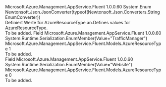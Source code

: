 <Type Name="AzureResourceType" FullName="Microsoft.Azure.Management.AppService.Fluent.Models.AzureResourceType">
  <TypeSignature Language="C#" Value="public enum AzureResourceType" />
  <TypeSignature Language="ILAsm" Value=".class public auto ansi sealed AzureResourceType extends System.Enum" />
  <TypeSignature Language="DocId" Value="T:Microsoft.Azure.Management.AppService.Fluent.Models.AzureResourceType" />
  <TypeSignature Language="VB.NET" Value="Public Enum AzureResourceType" />
  <TypeSignature Language="F#" Value="type AzureResourceType = " />
  <AssemblyInfo>
    <AssemblyName>Microsoft.Azure.Management.AppService.Fluent</AssemblyName>
    <AssemblyVersion>1.0.0.60</AssemblyVersion>
  </AssemblyInfo>
  <Base>
    <BaseTypeName>System.Enum</BaseTypeName>
  </Base>
  <Attributes>
    <Attribute>
      <AttributeName>Newtonsoft.Json.JsonConverter(typeof(Newtonsoft.Json.Converters.StringEnumConverter))</AttributeName>
    </Attribute>
  </Attributes>
  <Docs>
    <summary>
            <span data-ttu-id="eb1db-101">Definiert Werte für AzureResourceType an.</span><span class="sxs-lookup"><span data-stu-id="eb1db-101">Defines values for AzureResourceType.</span></span>
            </summary>
    <remarks>To be added.</remarks>
  </Docs>
  <Members>
    <Member MemberName="TrafficManager">
      <MemberSignature Language="C#" Value="TrafficManager" />
      <MemberSignature Language="ILAsm" Value=".field public static literal valuetype Microsoft.Azure.Management.AppService.Fluent.Models.AzureResourceType TrafficManager = int32(1)" />
      <MemberSignature Language="DocId" Value="F:Microsoft.Azure.Management.AppService.Fluent.Models.AzureResourceType.TrafficManager" />
      <MemberSignature Language="VB.NET" Value="TrafficManager" />
      <MemberSignature Language="F#" Value="TrafficManager = 1" Usage="Microsoft.Azure.Management.AppService.Fluent.Models.AzureResourceType.TrafficManager" />
      <MemberType>Field</MemberType>
      <AssemblyInfo>
        <AssemblyName>Microsoft.Azure.Management.AppService.Fluent</AssemblyName>
        <AssemblyVersion>1.0.0.60</AssemblyVersion>
      </AssemblyInfo>
      <Attributes>
        <Attribute>
          <AttributeName>System.Runtime.Serialization.EnumMember(Value="TrafficManager")</AttributeName>
        </Attribute>
      </Attributes>
      <ReturnValue>
        <ReturnType>Microsoft.Azure.Management.AppService.Fluent.Models.AzureResourceType</ReturnType>
      </ReturnValue>
      <MemberValue>1</MemberValue>
      <Docs>
        <summary>To be added.</summary>
      </Docs>
    </Member>
    <Member MemberName="Website">
      <MemberSignature Language="C#" Value="Website" />
      <MemberSignature Language="ILAsm" Value=".field public static literal valuetype Microsoft.Azure.Management.AppService.Fluent.Models.AzureResourceType Website = int32(0)" />
      <MemberSignature Language="DocId" Value="F:Microsoft.Azure.Management.AppService.Fluent.Models.AzureResourceType.Website" />
      <MemberSignature Language="VB.NET" Value="Website" />
      <MemberSignature Language="F#" Value="Website = 0" Usage="Microsoft.Azure.Management.AppService.Fluent.Models.AzureResourceType.Website" />
      <MemberType>Field</MemberType>
      <AssemblyInfo>
        <AssemblyName>Microsoft.Azure.Management.AppService.Fluent</AssemblyName>
        <AssemblyVersion>1.0.0.60</AssemblyVersion>
      </AssemblyInfo>
      <Attributes>
        <Attribute>
          <AttributeName>System.Runtime.Serialization.EnumMember(Value="Website")</AttributeName>
        </Attribute>
      </Attributes>
      <ReturnValue>
        <ReturnType>Microsoft.Azure.Management.AppService.Fluent.Models.AzureResourceType</ReturnType>
      </ReturnValue>
      <MemberValue>0</MemberValue>
      <Docs>
        <summary>To be added.</summary>
      </Docs>
    </Member>
  </Members>
</Type>